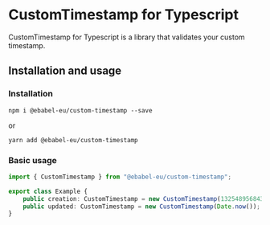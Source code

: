 # CustomTimestamp for Typescript

CustomTimestamp for Typescript is a library that validates your custom timestamp.

## Installation and usage
### Installation

```
npm i @ebabel-eu/custom-timestamp --save
```

or

```
yarn add @ebabel-eu/custom-timestamp
```

### Basic usage

```typescript
import { CustomTimestamp } from "@ebabel-eu/custom-timestamp";

export class Example {
    public creation: CustomTimestamp = new CustomTimestamp(1325489568439);
    public updated: CustomTimestamp = new CustomTimestamp(Date.now());
}
```
